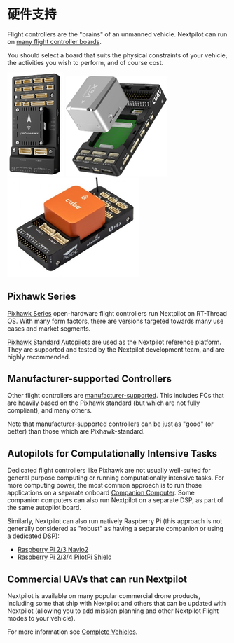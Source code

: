 # 硬件支持

Flight controllers are the "brains" of an unmanned vehicle.
Nextpilot can run on [many flight controller boards](../flight_controller/README.md).

You should select a board that suits the physical constraints of your vehicle, the activities you wish to perform, and of course cost.

<img src="/assets/flight_controller/pixhawk6x/pixhawk6x_hero_upright.png" width="130px" title="Holybro Pixhawk6X"> <img src="/assets/flight_controller/cuav_pixhawk_v6x/pixhawk_v6x.jpg" width="230px" title="CUAV Pixhawk 6X" > <img src="/assets/flight_controller/cube/orange/cube_orange_hero.jpg" width="300px" title="CubePilot Cube Orange" />

## Pixhawk Series

[Pixhawk Series](../flight_controller/pixhawk_series.md) open-hardware flight controllers run Nextpilot on RT-Thread OS.
With many form factors, there are versions targeted towards many use cases and market segments.

[Pixhawk Standard Autopilots](../flight_controller/autopilot_pixhawk_standard.md) are used as the Nextpilot reference platform.
They are supported and tested by the Nextpilot development team, and are highly recommended.

## Manufacturer-supported Controllers

Other flight controllers are [manufacturer-supported](../flight_controller/autopilot_manufacturer_supported.md).
This includes FCs that are heavily based on the Pixhawk standard (but which are not fully compliant), and many others.

Note that manufacturer-supported controllers can be just as "good" (or better) than those which are Pixhawk-standard.

## Autopilots for Computationally Intensive Tasks

Dedicated flight controllers like Pixhawk are not usually well-suited for general purpose computing or running computationally intensive tasks.
For more computing power, the most common approach is to run those applications on a separate onboard [Companion Computer](../companion_computer/README.md).
Some companion computers can also run Nextpilot on a separate DSP, as part of the same autopilot board.

Similarly, Nextpilot can also run natively Raspberry Pi (this approach is not generally considered as "robust" as having a separate companion or using a dedicated DSP):

- [Raspberry Pi 2/3 Navio2](../flight_controller/raspberry_pi_navio2.md)
- [Raspberry Pi 2/3/4 PilotPi Shield](../flight_controller/raspberry_pi_pilotpi.md)

## Commercial UAVs that can run Nextpilot

Nextpilot is available on many popular commercial drone products, including some that ship with Nextpilot and others that can be updated with Nextpilot (allowing you to add mission planning and other Nextpilot Flight modes to your vehicle).

For more information see [Complete Vehicles](../complete_vehicles/README.md).
